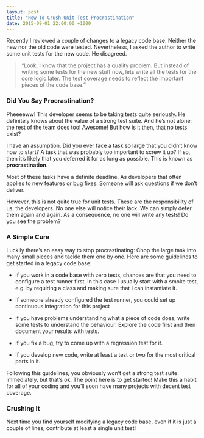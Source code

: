 ```yaml
---
layout: post
title: "How To Crush Unit Test Procrastination"
date: 2015-09-01 22:00:00 +1000
---
```


Recently I reviewed a couple of changes to a legacy code base. Neither the new nor the old code were tested. Nevertheless, I asked the author to write some unit tests for the new code. He disagreed.

> “Look, I know that the project has a quality problem. But instead of writing some tests for the new stuff now, lets write all the tests for the core logic later. The test coverage needs to reflect the important pieces of the code base.”


### Did You Say Procrastination?

Pheeeeww! This developer seems to be taking tests quite seriously. He definitely knows about the value of a strong test suite. And he’s not alone: the rest of the team does too! Awesome! But how is it then, that no tests exist?

I have an assumption. Did you ever face a task so large that you didn’t know how to start? A task that was probably too important to screw it up? If so, then it’s likely that you deferred it for as long as possible. This is known as **procrastination**.

Most of these tasks have a definite deadline. As developers that often applies to new features or bug fixes. Someone will ask questions if we don’t deliver.

However, this is not quite true for unit tests. These are the responsibility of us, the developers. No one else will notice their lack. We can simply defer them again and again. As a consequence, no one will write any tests! Do you see the problem?


### A Simple Cure

Luckily there’s an easy way to stop procrastinating: Chop the large task into many small pieces and tackle them one by one. Here are some guidelines to get started in a legacy code base:

- If you work in a code base with zero tests, chances are that you need to configure a test runner first. In this case I usually start with a smoke test, e.g. by requiring a class and making sure that I can instantiate it.

- If someone already configured the test runner, you could set up continuous integration for this project

- If you have problems understanding what a piece of code does, write some tests to understand the behaviour. Explore the code first and then document your results with tests.

- If you fix a bug, try to come up with a regression test for it.

- If you develop new code, write at least a test or two for the most critical parts in it.

Following this guidelines, you obviously won’t get a strong test suite immediately, but that’s ok. The point here is to get started! Make this a habit for all of your coding and you’ll soon have many projects with decent test coverage.

### Crushing It

Next time you find yourself modifying a legacy code base, even if it is just a couple of lines, contribute at least a single unit test!